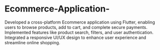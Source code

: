 # Ecommerce-Application-
Developed a cross-platform Ecommerce application using Flutter, enabling users to browse products, add to cart, and complete secure payments. Implemented features like product search, filters, and user authentication. Integrated a responsive UI/UX design to enhance user experience and streamline online shopping.
